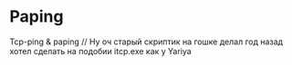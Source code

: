 # Paping
Tcp-ping &amp; paping // Ну оч старый скриптик на гошке делал год назад хотел сделать на подобии itcp.exe как у Yariya
